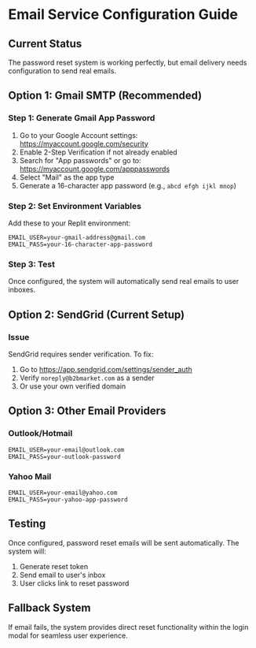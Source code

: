 # Email Service Configuration Guide

## Current Status
The password reset system is working perfectly, but email delivery needs configuration to send real emails.

## Option 1: Gmail SMTP (Recommended)

### Step 1: Generate Gmail App Password
1. Go to your Google Account settings: https://myaccount.google.com/security
2. Enable 2-Step Verification if not already enabled
3. Search for "App passwords" or go to: https://myaccount.google.com/apppasswords
4. Select "Mail" as the app type
5. Generate a 16-character app password (e.g., `abcd efgh ijkl mnop`)

### Step 2: Set Environment Variables
Add these to your Replit environment:
```
EMAIL_USER=your-gmail-address@gmail.com
EMAIL_PASS=your-16-character-app-password
```

### Step 3: Test
Once configured, the system will automatically send real emails to user inboxes.

## Option 2: SendGrid (Current Setup)

### Issue
SendGrid requires sender verification. To fix:
1. Go to https://app.sendgrid.com/settings/sender_auth
2. Verify `noreply@b2bmarket.com` as a sender
3. Or use your own verified domain

## Option 3: Other Email Providers

### Outlook/Hotmail
```
EMAIL_USER=your-email@outlook.com
EMAIL_PASS=your-outlook-password
```

### Yahoo Mail
```
EMAIL_USER=your-email@yahoo.com
EMAIL_PASS=your-yahoo-app-password
```

## Testing
Once configured, password reset emails will be sent automatically. The system will:
1. Generate reset token
2. Send email to user's inbox
3. User clicks link to reset password

## Fallback System
If email fails, the system provides direct reset functionality within the login modal for seamless user experience.